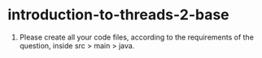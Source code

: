 # introduction-to-threads-2-base

1. Please create all your code files, according to the requirements of the question, inside src > main > java. 